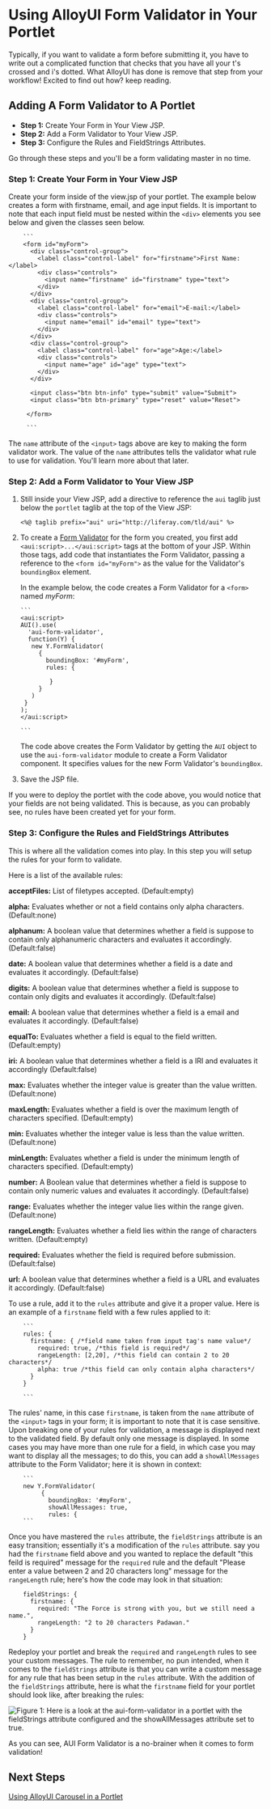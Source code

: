 # Using AlloyUI Form Validator in Your Portlet

Typically, if you want to validate a form before submitting it, you have to 
write out a complicated function that checks that you have all your t's crossed 
and i's dotted. What AlloyUI has done is remove that step from your workflow! 
Excited to find out how? keep reading.

## Adding A Form Validator to A Portlet

- **Step 1:** Create Your Form in Your View JSP.
- **Step 2:** Add a Form Validator to Your View JSP.
- **Step 3:** Configure the Rules and FieldStrings Attributes.

Go through these steps and you'll be a form validating master in no time.

### Step 1: Create Your Form in Your View JSP

Create your form inside of the view.jsp of your portlet. The example below 
creates a form with firstname, email, and age input fields. It is important to 
note that each input field must be nested within the `<div>` elements you see 
below and given the classes seen below.

        ```
        <form id="myForm">
          <div class="control-group">
            <label class="control-label" for="firstname">First Name:</label>
            <div class="controls">
              <input name="firstname" id="firstname" type="text">
            </div>
          </div>
          <div class="control-group">
            <label class="control-label" for="email">E-mail:</label>
            <div class="controls">
              <input name="email" id="email" type="text">
            </div>
          </div>
          <div class="control-group">
            <label class="control-label" for="age">Age:</label>
            <div class="controls">
              <input name="age" id="age" type="text">
            </div>
          </div>
  
          <input class="btn btn-info" type="submit" value="Submit">
          <input class="btn btn-primary" type="reset" value="Reset">
  
         </form>
         
         ```
The `name` attribute of the `<input>` tags above are key to making the form 
validator work. The value of the `name` attributes tells the validator what rule 
to use for validation. You'll learn more about that later.

### Step 2: Add a Form Validator to Your View JSP

1.  Still inside your View JSP, add a directive to reference the `aui` taglib 
just below the `portlet` taglib at the top of the View JSP:

        <%@ taglib prefix="aui" uri="http://liferay.com/tld/aui" %>

2.  To create a [Form Validator](http://alloyui.com/api/classes/A.FormValidator.html)
for the form you created, you first add `<aui:script>...</aui:script>` tags at
the bottom of your JSP. Within those tags, add code that instantiates the Form
Validator, passing a reference to the `<form id="myForm">` as the value for the
Validator's `boundingBox` element.

    In the example below, the code creates a Form Validator for a `<form>` named
    *myForm*:

        ```
        <aui:script>
        AUI().use(
          'aui-form-validator',
          function(Y) {
           new Y.FormValidator(
             {
               boundingBox: '#myForm',
               rules: {
                 
                }
             }
           )
         }
        );
        </aui:script>

        ```
    The code above creates the Form Validator by getting the `AUI` object to use
    the `aui-form-validator` module to create a Form Validator component. It
    specifies values for the new Form Validator's `boundingBox`.
         
3.  Save the JSP file.

If you were to deploy the portlet with the code above, you would notice that
your fields are not being validated. This is because, as you can probably see,
no rules have been created yet for your form.

### Step 3: Configure the Rules and FieldStrings Attributes

This is where all the validation comes into play. In this step you will setup
the rules for your form to validate.

Here is a list of the available rules:

**acceptFiles:** List of filetypes accepted. (Default:empty)

**alpha:** Evaluates whether or not a field contains only alpha characters.
(Default:none) 

**alphanum:** A boolean value that determines whether a field is suppose to
contain only alphanumeric characters and evaluates it accordingly.
(Default:false) 

**date:** A boolean value that determines whether a field is a date and
evaluates it accordingly. (Default:false)

**digits:** A boolean value that determines whether a field is suppose to 
contain only digits and evaluates it accordingly. (Default:false)

**email:** A boolean value that determines whether a field is a email and 
evaluates it accordingly. (Default:false)

**equalTo:** Evaluates whether a field is equal to the field written.
(Default:empty)

**iri:** A boolean value that determines whether a field is a IRI and evaluates
it accordingly (Default:false) 

**max:** Evaluates whether the integer value is greater than the value written. 
(Default:none)

**maxLength:** Evaluates whether a field is over the maximum length of
characters specified. (Default:empty)

**min:** Evaluates whether the integer value is less than the value written. 
(Default:none)

**minLength:** Evaluates whether a field is under the minimum length of
characters specified. (Default:empty)

**number:** A Boolean value that determines whether a field is suppose to
contain only numeric values and evaluates it accordingly. (Default:false)

**range:** Evaluates whether the integer value lies within the range given.
(Default:none)

**rangeLength:** Evaluates whether a field lies within the range of characters
written. (Default:empty)

**required:** Evaluates whether the field is required before submission.
(Default:false)

**url:** A boolean value that determines whether a field is a URL and evaluates 
it accordingly. (Default:false)

To use a rule, add it to the `rules` attribute and give it a proper value. Here 
is an example of a `firstname` field with a few rules applied to it:

		```
        rules: {
          firstname: { /*field name taken from input tag's name value*/
            required: true, /*this field is required*/
            rangeLength: [2,20], /*this field can contain 2 to 20 characters*/
            alpha: true /*this field can only contain alpha characters*/
          }
        }
           
        ```
The rules' name, in this case `firstname`, is taken from the `name` attribute of
the `<input>` tags in your form; it is important to note that it is case 
sensitive. Upon breaking one of your rules for validation, a message is 
displayed next to the validated field. By default only one message is displayed. 
In some cases you may have more than one rule for a field, in which case you may 
want to display all the messages; to do this, you can add a `showAllMessages` 
attribute to the Form Validator; here it is shown in context:

		```
        new Y.FormValidator(
             {
               boundingBox: '#myForm',
               showAllMessages: true,
               rules: {
        ```
Once you have mastered the `rules` attribute, the `fieldStrings` attribute is an 
easy transition; essentially it's a modification of the `rules` attribute. say 
you had the `firstname` field above and you wanted to replace the default "this 
feild is required" message for the `required` rule and the default "Please 
enter a value between 2 and 20 characters long" message for the `rangeLength` 
rule; here's how the code may look in that situation:

        fieldStrings: {
          firstname: {
            required: "The Force is strong with you, but we still need a name.",
            rangeLength: "2 to 20 characters Padawan."    
          }
        }

Redeploy your portlet and break the `required` and `rangeLength` rules to see
your custom messages. The rule to remember, no pun intended, when it comes to 
the `fieldStrings` attribute is that you can write a custom message for any rule 
that has been setup in the `rules` attribute. With the addition of the 
`fieldStrings` attribute, here is what the `firstname` field for your portlet 
should look like, after breaking the rules:

![Figure 1: Here is a look at the `aui-form-validator` in a portlet with the `fieldStrings` attribute configured and the `showAllMessages` attribute set to true.](../../images/alloyui-form-validator-in-a-portlet.png)

As you can see, AUI Form Validator is a no-brainer when it comes to form
validation!

## Next Steps

 [Using AlloyUI Carousel in a Portlet](http://dev.liferay.com/tutorials/-/knowledge_base/using-alloyui-carousel-in-your-portlet-lp-6-2-develop-tutorial)
